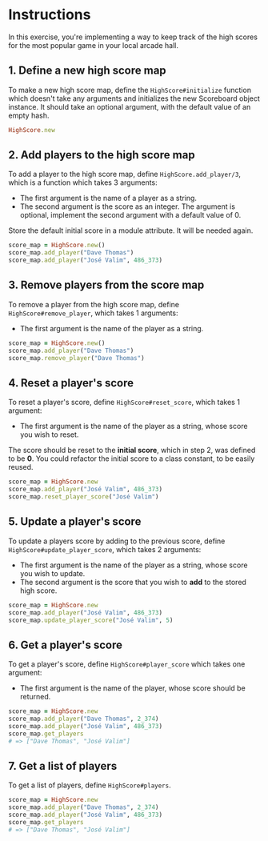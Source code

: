 # Instructions

In this exercise, you're implementing a way to keep track of the high scores for the most popular game in your local arcade hall.

## 1. Define a new high score map

To make a new high score map, define the `HighScore#initialize` function which doesn't take any arguments and initializes the new Scoreboard object instance. It should take an optional argument, with the default value of an empty hash.

```ruby
HighScore.new
```

## 2. Add players to the high score map

To add a player to the high score map, define `HighScore.add_player/3`, which is a function which takes 3 arguments:

- The first argument is the name of a player as a string.
- The second argument is the score as an integer. The argument is optional, implement the second argument with a default value of 0.

Store the default initial score in a module attribute. It will be needed again.

```ruby
score_map = HighScore.new()
score_map.add_player("Dave Thomas")
score_map.add_player("José Valim", 486_373)
```

## 3. Remove players from the score map

To remove a player from the high score map, define `HighScore#remove_player`, which takes 1 arguments:

- The first argument is the name of the player as a string.

```ruby
score_map = HighScore.new()
score_map.add_player("Dave Thomas")
score_map.remove_player("Dave Thomas")
```

## 4. Reset a player's score

To reset a player's score, define `HighScore#reset_score`, which takes 1 argument:

- The first argument is the name of the player as a string, whose score you wish to reset.

The score should be reset to the **initial score**, which in step 2, was defined to be **0**. You could refactor the initial score to a class constant, to be easily reused.

```ruby
score_map = HighScore.new
score_map.add_player("José Valim", 486_373)
score_map.reset_player_score("José Valim")
```

## 5. Update a player's score

To update a players score by adding to the previous score, define `HighScore#update_player_score`, which takes 2 arguments:

- The first argument is the name of the player as a string, whose score you wish to update.
- The second argument is the score that you wish to **add** to the stored high score.

```ruby
score_map = HighScore.new
score_map.add_player("José Valim", 486_373)
score_map.update_player_score("José Valim", 5)
```

## 6. Get a player's score

To get a player's score, define `HighScore#player_score` which takes one argument:

- The first argument is the name of the player, whose score should be returned.

```ruby
score_map = HighScore.new
score_map.add_player("Dave Thomas", 2_374)
score_map.add_player("José Valim", 486_373)
score_map.get_players
# => ["Dave Thomas", "José Valim"]
```

## 7. Get a list of players

To get a list of players, define `HighScore#players`.

```ruby
score_map = HighScore.new
score_map.add_player("Dave Thomas", 2_374)
score_map.add_player("José Valim", 486_373)
score_map.get_players
# => ["Dave Thomas", "José Valim"]
```
